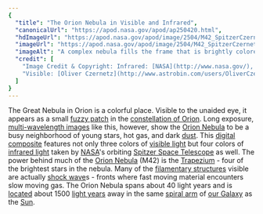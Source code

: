 ```yaml
---
{
  "title": "The Orion Nebula in Visible and Infrared",
  "canonicalUrl": "https://apod.nasa.gov/apod/ap250420.html",
  "hdImageUrl": "https://apod.nasa.gov/apod/image/2504/M42_SpitzerCzernetz_2000.jpg",
  "imageUrl": "https://apod.nasa.gov/apod/image/2504/M42_SpitzerCzernetz_1080.jpg",
  "imageAlt": "A complex nebula fills the frame that is brightly colored, with red being prominent in the image center and blue being most prominent elsewhere. Stars also dot the image. Please see the explanation for more detailed information.",
  "credit": [
    "Image Credit & Copyright: Infrared: [NASA](http://www.nasa.gov/), [Spitzer Space Telescope](http://www.spitzer.caltech.edu/mission)",
    "Visible: [Oliver Czernetz](http://www.astrobin.com/users/OliverCzernetz/), [Siding Spring Obs.](http://rsaa.anu.edu.au/observatories/siding-spring-observatory)"
  ]
}
---
```


The Great Nebula in Orion is a colorful place. Visible to the unaided eye, it appears as a small [fuzzy patch](https://apod.nasa.gov/apod/ap030207.html) in the [constellation of Orion](https://en.wikipedia.org/wiki/Orion_\(constellation\)). Long exposure, [multi-wavelength images](https://apod.nasa.gov/apod/ap140115.html) like this, however, show the [Orion Nebula](http://apod.nasa.gov/cgi-bin/apod/apod_search?tquery=M42) to be a busy neighborhood of young stars, hot gas, and dark [dust](https://apod.nasa.gov/apod/ap030706.html). This [digital composite](http://www.astrobin.com/247510/) features not only three colors of [visible light](https://science.nasa.gov/ems/09_visiblelight/) but four colors of [infrared light](https://science.nasa.gov/ems/07_infraredwaves/) taken by [NASA](http://www.nasa.gov/)'s orbiting [Spitzer Space Telescope](https://science.nasa.gov/mission/spitzer/) as well. The power behind much of the [Orion Nebula](https://en.wikipedia.org/wiki/Orion_Nebula) (M42) is the [Trapezium](https://apod.nasa.gov/apod/ap240105.html) - four of the brightest stars in the nebula. Many of the [filamentary structures](https://apod.nasa.gov/apod/ap190102.html) visible are actually [shock wave](https://apod.nasa.gov/apod/ap240104.html)s - fronts where fast moving material encounters slow moving gas. The Orion Nebula spans about 40 light years and is [located](https://apod.nasa.gov/apod/ap020530.html) about 1500 [light years](https://spaceplace.nasa.gov/light-year/en/) away in the same [spiral arm](https://science.nasa.gov/resource/the-milky-way-galaxy/) of [our Galaxy](http://www.atlasoftheuniverse.com/galaxy.html) as the [Sun](https://science.nasa.gov/sun/).
